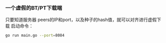 ### 一个虚假的BT/PT下载端
只要知道服务器 peers的IP和port，以及种子的hash值，就可以对齐进行虚假下载
启动命令：
```bash
go run main.go --port=8084
```

